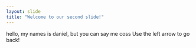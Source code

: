 ```yaml
---
layout: slide
title: "Welcome to our second slide!"
---
```

hello, my names is daniel, but you can say me coss
Use the left arrow to go back!
